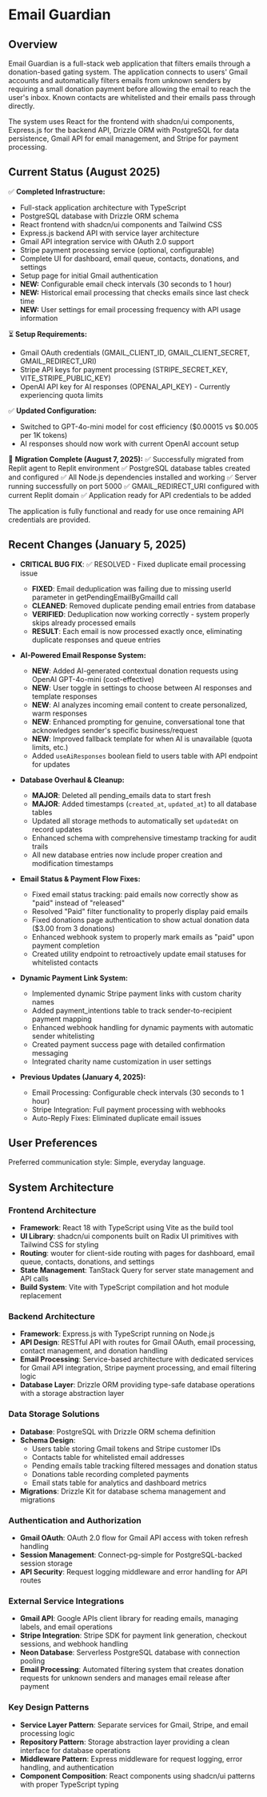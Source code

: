 # Email Guardian

## Overview

Email Guardian is a full-stack web application that filters emails through a donation-based gating system. The application connects to users' Gmail accounts and automatically filters emails from unknown senders by requiring a small donation payment before allowing the email to reach the user's inbox. Known contacts are whitelisted and their emails pass through directly.

The system uses React for the frontend with shadcn/ui components, Express.js for the backend API, Drizzle ORM with PostgreSQL for data persistence, Gmail API for email management, and Stripe for payment processing.

## Current Status (August 2025)

✅ **Completed Infrastructure:**
- Full-stack application architecture with TypeScript
- PostgreSQL database with Drizzle ORM schema
- React frontend with shadcn/ui components and Tailwind CSS
- Express.js backend API with service layer architecture
- Gmail API integration service with OAuth 2.0 support
- Stripe payment processing service (optional, configurable)
- Complete UI for dashboard, email queue, contacts, donations, and settings
- Setup page for initial Gmail authentication
- **NEW:** Configurable email check intervals (30 seconds to 1 hour)
- **NEW:** Historical email processing that checks emails since last check time
- **NEW:** User settings for email processing frequency with API usage information

⏳ **Setup Requirements:**
- Gmail OAuth credentials (GMAIL_CLIENT_ID, GMAIL_CLIENT_SECRET, GMAIL_REDIRECT_URI)
- Stripe API keys for payment processing (STRIPE_SECRET_KEY, VITE_STRIPE_PUBLIC_KEY)
- OpenAI API key for AI responses (OPENAI_API_KEY) - Currently experiencing quota limits

✅ **Updated Configuration:**
- Switched to GPT-4o-mini model for cost efficiency ($0.00015 vs $0.005 per 1K tokens)
- AI responses should now work with current OpenAI account setup

🎯 **Migration Complete (August 7, 2025):** 
✅ Successfully migrated from Replit agent to Replit environment
✅ PostgreSQL database tables created and configured
✅ All Node.js dependencies installed and working
✅ Server running successfully on port 5000
✅ GMAIL_REDIRECT_URI configured with current Replit domain
✅ Application ready for API credentials to be added

The application is fully functional and ready for use once remaining API credentials are provided.

## Recent Changes (January 5, 2025)
- **CRITICAL BUG FIX**: ✅ RESOLVED - Fixed duplicate email processing issue
  - **FIXED**: Email deduplication was failing due to missing userId parameter in getPendingEmailByGmailId call
  - **CLEANED**: Removed duplicate pending email entries from database
  - **VERIFIED**: Deduplication now working correctly - system properly skips already processed emails
  - **RESULT**: Each email is now processed exactly once, eliminating duplicate responses and queue entries

- **AI-Powered Email Response System:**
  - **NEW**: Added AI-generated contextual donation requests using OpenAI GPT-4o-mini (cost-effective)
  - **NEW**: User toggle in settings to choose between AI responses and template responses
  - **NEW**: AI analyzes incoming email content to create personalized, warm responses
  - **NEW**: Enhanced prompting for genuine, conversational tone that acknowledges sender's specific business/request
  - **NEW**: Improved fallback template for when AI is unavailable (quota limits, etc.)
  - Added `useAiResponses` boolean field to users table with API endpoint for updates

- **Database Overhaul & Cleanup:**
  - **MAJOR**: Deleted all pending_emails data to start fresh
  - **MAJOR**: Added timestamps (`created_at`, `updated_at`) to all database tables
  - Updated all storage methods to automatically set `updatedAt` on record updates
  - Enhanced schema with comprehensive timestamp tracking for audit trails
  - All new database entries now include proper creation and modification timestamps

- **Email Status & Payment Flow Fixes:**
  - Fixed email status tracking: paid emails now correctly show as "paid" instead of "released" 
  - Resolved "Paid" filter functionality to properly display paid emails
  - Fixed donations page authentication to show actual donation data ($3.00 from 3 donations)
  - Enhanced webhook system to properly mark emails as "paid" upon payment completion
  - Created utility endpoint to retroactively update email statuses for whitelisted contacts

- **Dynamic Payment Link System:**
  - Implemented dynamic Stripe payment links with custom charity names
  - Added payment_intentions table to track sender-to-recipient payment mapping
  - Enhanced webhook handling for dynamic payments with automatic sender whitelisting
  - Created payment success page with detailed confirmation messaging
  - Integrated charity name customization in user settings

- **Previous Updates (January 4, 2025):**
  - Email Processing: Configurable check intervals (30 seconds to 1 hour)
  - Stripe Integration: Full payment processing with webhooks
  - Auto-Reply Fixes: Eliminated duplicate email issues

## User Preferences

Preferred communication style: Simple, everyday language.

## System Architecture

### Frontend Architecture
- **Framework**: React 18 with TypeScript using Vite as the build tool
- **UI Library**: shadcn/ui components built on Radix UI primitives with Tailwind CSS for styling
- **Routing**: wouter for client-side routing with pages for dashboard, email queue, contacts, donations, and settings
- **State Management**: TanStack Query for server state management and API calls
- **Build System**: Vite with TypeScript compilation and hot module replacement

### Backend Architecture
- **Framework**: Express.js with TypeScript running on Node.js
- **API Design**: RESTful API with routes for Gmail OAuth, email processing, contact management, and donation handling
- **Email Processing**: Service-based architecture with dedicated services for Gmail API integration, Stripe payment processing, and email filtering logic
- **Database Layer**: Drizzle ORM providing type-safe database operations with a storage abstraction layer

### Data Storage Solutions
- **Database**: PostgreSQL with Drizzle ORM schema definition
- **Schema Design**: 
  - Users table storing Gmail tokens and Stripe customer IDs
  - Contacts table for whitelisted email addresses
  - Pending emails table tracking filtered messages and donation status
  - Donations table recording completed payments
  - Email stats table for analytics and dashboard metrics
- **Migrations**: Drizzle Kit for database schema management and migrations

### Authentication and Authorization
- **Gmail OAuth**: OAuth 2.0 flow for Gmail API access with token refresh handling
- **Session Management**: Connect-pg-simple for PostgreSQL-backed session storage
- **API Security**: Request logging middleware and error handling for API routes

### External Service Integrations
- **Gmail API**: Google APIs client library for reading emails, managing labels, and email operations
- **Stripe Integration**: Stripe SDK for payment link generation, checkout sessions, and webhook handling
- **Neon Database**: Serverless PostgreSQL database with connection pooling
- **Email Processing**: Automated filtering system that creates donation requests for unknown senders and manages email release after payment

### Key Design Patterns
- **Service Layer Pattern**: Separate services for Gmail, Stripe, and email processing logic
- **Repository Pattern**: Storage abstraction layer providing a clean interface for database operations
- **Middleware Pattern**: Express middleware for request logging, error handling, and authentication
- **Component Composition**: React components using shadcn/ui patterns with proper TypeScript typing
